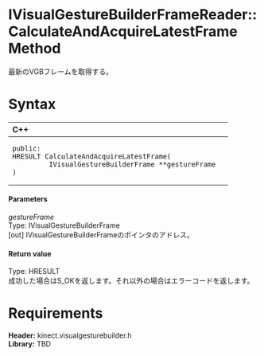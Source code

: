 IVisualGestureBuilderFrameReader::CalculateAndAcquireLatestFrame Method  
=======================================================================  

最新のVGBフレームを取得する。 <span id="syntaxSection"></span>

Syntax  
======  

<table>
<colgroup>
<col width="100%" />
</colgroup>
<thead>
<tr class="header">
<th align="left">C++</th>
</tr>
</thead>
<tbody>
<tr class="odd">
<td align="left"><pre><code>public:  
HRESULT CalculateAndAcquireLatestFrame(  
         IVisualGestureBuilderFrame **gestureFrame  
)</code></pre></td>
</tr>
</tbody>
</table>

<span id="ID4EG"></span>
#### Parameters  

*gestureFrame*    
Type: IVisualGestureBuilderFrame  
[out] IVisualGestureBuilderFrameのポインタのアドレス。  

<span id="ID4EP"></span>
#### Return value  

Type: HRESULT  
成功した場合はS\_OKを返します。それ以外の場合はエラーコードを返します。  

<span id="requirements"></span>

Requirements  
============  

**Header:** kinect.visualgesturebuilder.h  
**Library:** TBD  



<!--Please do not edit the data in the comment block below.-->
<!--
TOCTitle : CalculateAndAcquireLatestFrame Method
RLTitle : IVisualGestureBuilderFrameReader::CalculateAndAcquireLatestFrame Method
KeywordK : CalculateAndAcquireLatestFrame method
KeywordK : IVisualGestureBuilderFrameReader::CalculateAndAcquireLatestFrame method
KeywordF : IVisualGestureBuilderFrameReader::CalculateAndAcquireLatestFrame
KeywordF : CalculateAndAcquireLatestFrame
KeywordF : Microsoft.Kinect.visualgesturebuilder.IVisualGestureBuilderFrameReader.CalculateAndAcquireLatestFrame(IVisualGestureBuilderFrame@)
KeywordA : M:Microsoft.Kinect.visualgesturebuilder.IVisualGestureBuilderFrameReader.CalculateAndAcquireLatestFrame(IVisualGestureBuilderFrame@)
AssetID : M:Microsoft.Kinect.visualgesturebuilder.IVisualGestureBuilderFrameReader.CalculateAndAcquireLatestFrame(IVisualGestureBuilderFrame@)
Locale : en-us
CommunityContent : 1
APIType : Managed
APILocation : 
APIName : Microsoft.Kinect.visualgesturebuilder.IVisualGestureBuilderFrameReader::CalculateAndAcquireLatestFrame
TargetOS : Windows
TopicType : kbSyntax
DevLang : C++
DocSet : K4Wv2
ProjType : K4Wv2Proj
Technology : Kinect for Windows
Product : Kinect for Windows SDK v2
productversion : 20
-->
